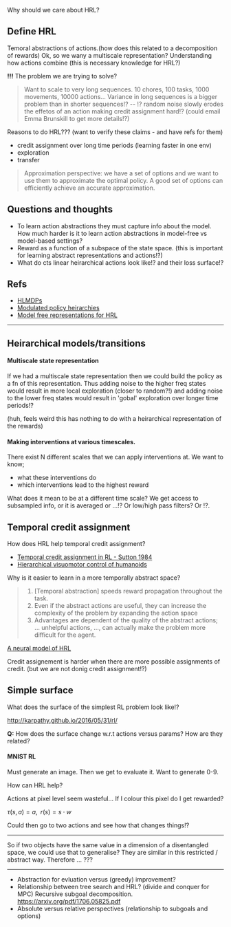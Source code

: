 Why should we care about HRL?

## Define HRL

Temoral abstractions of actions.(how does this related to a decomposition of rewards)
Ok, so we wany a multiscale representation?
Understanding how actions combine (this is necessary knowledge for HRL?)

__!!!__ The problem we are trying to solve?

> Want to scale to very long sequences. 10 chores, 100 tasks, 1000 movements, 10000 actions...
> Variance in long sequences is a bigger problem than in shorter sequences!?  -- !? random noise slowly erodes the effetos of an action making credit assignment hard!? (could email Emma Brunskill to get more details!?)


Reasons to do HRL??? (want to verify these claims - and have refs for them)

- credit assignment over long time periods (learning faster in one env)
- exploration
- transfer

> Approximation perspective: we have a set of options and we want to use them to approximate the optimal policy. A good set of options can efficiently achieve an accurate approximation.

## Questions and thoughts

- To learn action abstractions they must capture info about the model. How much harder is it to learn action abstractions in model-free vs model-based settings?
- Reward as a function of a subspace of the state space. (this is important for learning abstract representations and actions!?)
- What do cts linear heirarchical actions look like!? and their loss surface!?

## Refs

- [HLMDPs](https://arxiv.org/abs/1612.02757)
- [Modulated policy heirarchies](https://arxiv.org/abs/1812.00025)
- [Model free representations for HRL](https://arxiv.org/abs/1810.10096)


***


## Heirarchical models/transitions
#### Multiscale state representation

If we had a multiscale state representation then we could build the policy as a fn of this representation.
Thus adding noise to the higher freq states would result in more local exploration (closer to random?!) and adding noise to the lower freq states would result in 'gobal' exploration over longer time periods!?

(huh, feels weird this has nothing to do with a heirarchical representation of the rewards)

#### Making interventions at various timescales.

There exist N different scales that we can apply interventions at. We want to know;
- what these interventions do
- which interventions lead to the highest reward

What does it mean to be at a different time scale? We get access to subsampled info, or it is averaged or ...!?
Or low/high pass filters? Or !?.


## Temporal credit assignment

How does HRL help temporal credit assignment?

- [Temporal credit assignment in RL - Sutton 1984](https://scholarworks.umass.edu/dissertations/AAI8410337/)
- [Hierarchical visuomotor control of humanoids](https://arxiv.org/abs/1811.09656)

Why is it easier to learn in a more temporally abstract space?


> 1) [Temporal abstraction] speeds reward propagation throughout the task.
> 2) Even if the abstract actions are useful, they can increase the complexity of the problem by expanding the action space
> 3) Advantages are dependent of the quality of the abstract actions; ... unhelpful actions, ..., can actually make the problem more difficult for the agent.

 [A neural model of HRL](https://journals.plos.org/plosone/article?id=10.1371/journal.pone.0180234)


Credit assignement is harder when there are more possible assignments of credit. (but we are not donig credit assignment!?)


## Simple surface

What does the surface of the simplest RL problem look like!?

http://karpathy.github.io/2016/05/31/rl/

__Q:__ How does the surface change w.r.t actions versus params? How are they related?


#### MNIST RL

Must generate an image. Then we get to evaluate it.
Want to generate 0-9.

How can HRL help?

Actions at pixel level seem wasteful... If I colour this pixel do I get rewarded?

$\tau (s, a) = a, \;\; r(s) = s \cdot w$

Could then go to two actions and see how that changes things!?



***

So if two objects have the same value in a dimension of a disentangled space, we could use that to generalise? They are similar in this restricted / abstract way. Therefore ... ???



***


- Abstraction for evluation versus (greedy) improvement?
- Relationship between tree search and HRL? (divide and conquer for MPC) Recursive subgoal decomposition.  https://arxiv.org/pdf/1706.05825.pdf
- Absolute versus relative perspectives (relationship to subgoals and options)
